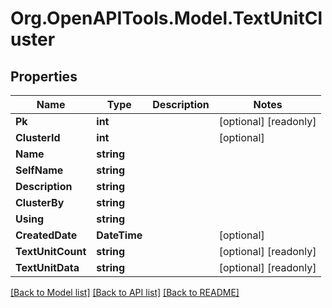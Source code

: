 
# Org.OpenAPITools.Model.TextUnitCluster

## Properties

Name | Type | Description | Notes
------------ | ------------- | ------------- | -------------
**Pk** | **int** |  | [optional] [readonly] 
**ClusterId** | **int** |  | [optional] 
**Name** | **string** |  | 
**SelfName** | **string** |  | 
**Description** | **string** |  | 
**ClusterBy** | **string** |  | 
**Using** | **string** |  | 
**CreatedDate** | **DateTime** |  | [optional] 
**TextUnitCount** | **string** |  | [optional] [readonly] 
**TextUnitData** | **string** |  | [optional] [readonly] 

[[Back to Model list]](../README.md#documentation-for-models)
[[Back to API list]](../README.md#documentation-for-api-endpoints)
[[Back to README]](../README.md)

